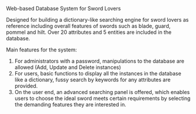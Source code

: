 Web-based Database System for Sword Lovers

Designed for building a dictionary-like searching engine for sword lovers as reference including overall features of swords such as blade, guard, pommel and hilt. Over 20 attributes and 5 entities are included in the database. 

Main features for the system:
1. For administrators with a password, manipulations to the database are allowed (Add, Update and Delete instances)
2. For users, basic functions to display all the instances in the database like a dictionary, fussy search by keywords for any attributes are provided.
3. On the user end, an advanced searching panel is offered, which enables users to choose the ideal sword meets certain requirements by selecting the demanding features they are interested in. 

